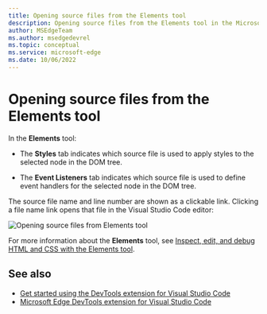 ```yaml
---
title: Opening source files from the Elements tool
description: Opening source files from the Elements tool in the Microsoft Edge Developer Tools extension for Visual Studio Code.
author: MSEdgeTeam
ms.author: msedgedevrel
ms.topic: conceptual
ms.service: microsoft-edge
ms.date: 10/06/2022
---
```

# Opening source files from the Elements tool

In the **Elements** tool:

*  The **Styles** tab indicates which source file is used to apply styles to the selected node in the DOM tree.

*  The **Event Listeners** tab indicates which source file is used to define event handlers for the selected node in the DOM tree.

The source file name and line number are shown as a clickable link.  Clicking a file name link opens that file in the Visual Studio Code editor:

![Opening source files from Elements tool](./opening-source-files-from-elements-tool-images/elements-files.png)

For more information about the **Elements** tool, see [Inspect, edit, and debug HTML and CSS with the Elements tool](../../devtools-guide/elements-tool/elements-tool.md).


<!-- ====================================================================== -->
## See also

* [Get started using the DevTools extension for Visual Studio Code](./get-started.md)
* [Microsoft Edge DevTools extension for Visual Studio Code](../microsoft-edge-devtools-extension.md)

